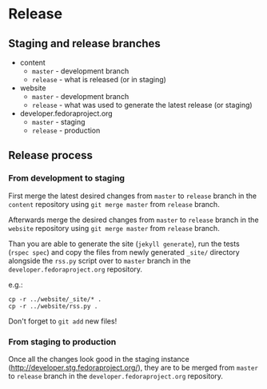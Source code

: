 # Release

## Staging and release branches

- content
  - `master` - development branch
  - `release` - what is released (or in staging)
- website
  - `master` - development branch
  - `release` - what was used to generate the latest release (or staging)
- developer.fedoraproject.org
  - `master` - staging
  - `release` - production

## Release process

### From development to staging

First merge the latest desired changes from `master` to `release` branch in the `content` repository using `git merge master` from `release` branch.

Afterwards merge the desired changes from `master` to `release` branch in the `website` repository using `git merge master` from `release` branch.

Than you are able to generate the site (`jekyll generate`), run the tests (`rspec spec`) and copy the files from newly generated `_site/` directory alongside the `rss.py` script over to `master` branch in the `developer.fedoraproject.org` repository.

e.g.:

```
cp -r ../website/_site/* .
cp -r ../website/rss.py .
```

Don't forget to `git add` new files!


### From staging to production

Once all the changes look good in the staging instance (http://developer.stg.fedoraproject.org/),
they are to be merged from `master` to `release` branch in the `developer.fedoraproject.org` repository.
